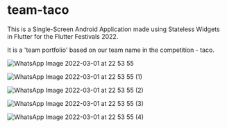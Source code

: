 # team-taco

This is a Single-Screen Android Application made using Stateless Widgets in Flutter for the Flutter Festivals 2022.

It is a 'team portfolio' based on our team name in the competition - taco.

![WhatsApp Image 2022-03-01 at 22 53 55](https://user-images.githubusercontent.com/89238834/156226252-f7a2b30c-b8db-4eed-9c1b-91de266d2b28.jpeg)


![WhatsApp Image 2022-03-01 at 22 53 55 (1)](https://user-images.githubusercontent.com/89238834/156226260-fcab626f-ef9a-4196-a6ac-fa8b0599aec7.jpeg)

![WhatsApp Image 2022-03-01 at 22 53 55 (2)](https://user-images.githubusercontent.com/89238834/156226265-e37fbe1c-616b-47d9-a4c0-4acf01e9b4b4.jpeg)

![WhatsApp Image 2022-03-01 at 22 53 55 (3)](https://user-images.githubusercontent.com/89238834/156226270-0d6bcfc5-2095-4dcb-a8b9-f86428c9b934.jpeg)

![WhatsApp Image 2022-03-01 at 22 53 55 (4)](https://user-images.githubusercontent.com/89238834/156226301-142a7737-a6c0-4f20-b255-3c00de73b236.jpeg)

